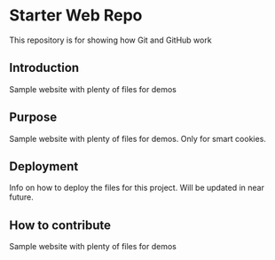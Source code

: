 # Starter Web Repo


This repository is for showing how Git and GitHub work

## Introduction

Sample website with plenty of files for demos

## Purpose

Sample website with plenty of files for demos. Only for smart cookies.

## Deployment
Info on how to deploy the files for this project. Will be updated in near future.

## How to contribute

Sample website with plenty of files for demos

